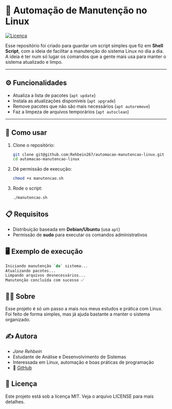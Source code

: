 # 🐧 Automação de Manutenção no Linux

[![Licença](https://img.shields.io/badge/Licença-MIT-blue)](LICENSE)

Esse repositório foi criado para guardar um script simples que fiz em **Shell Script**, com a ideia de facilitar a manutenção do sistema Linux no dia a dia.
A ideia é ter num só lugar os comandos que a gente mais usa para manter o sistema atualizado e limpo.

---

## ⚙️  Funcionalidades
- Atualiza a lista de pacotes (`apt update`)
- Instala as atualizações disponíveis (`apt upgrade`)
- Remove pacotes que não são mais necessários (`apt autoremove`)
- Faz a limpeza de arquivos temporários (`apt autoclean`)

---

## 🚀 Como usar
1. Clone o repositório:
   ```bash
   git clone git@github.com:Rehbein267/automacao-manutencao-linux.git
   cd automacao-manutencao-linux
   ```
2. Dê permissão de execução:
   ```bash
   chmod +x manutencao.sh
   ```
3. Rode o script:
   ```bash
   ./manutencao.sh
   ```
## 📋 Requisitos
- Distribuição baseada em **Debian/Ubuntu** (usa `apt`)
- Permissão de **sudo** para executar os comandos administrativos

## 🖥️  Exemplo de execução
```bash
Iniciando manutenção `do` sistema...
Atualizando pacotes...
Limpando arquivos desnecessários...
Manutenção concluída com sucesso ✅
```
## 👩‍💻 Sobre

Esse projeto é só um passo a mais nos meus estudos e prática com Linux.
Foi feito de forma simples, mas já ajuda bastante a manter o sistema organizado.

## ✍️  Autora

- *Jane Rehbein*
- Estudante de Análise e Desenvolvimento de Sistemas
- Interessada em Linux, automação e boas práticas de programação
- 🔗 [GitHub](https://github.com/Rehbein267)

## 📄 Licença

Este projeto está sob a licença MIT.
Veja o arquivo LICENSE para mais detalhes.
